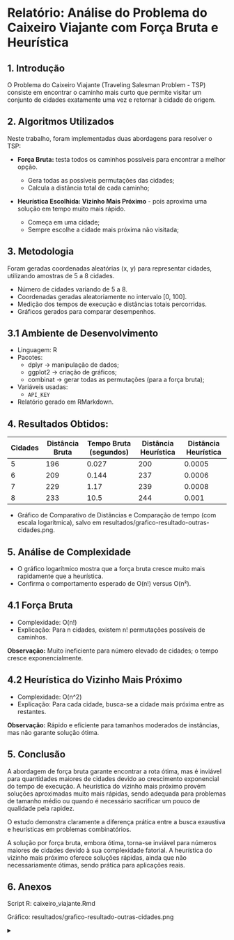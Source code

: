 # Relatório: Análise do Problema do Caixeiro Viajante com Força Bruta e Heurística

## 1. Introdução

O Problema do Caixeiro Viajante (Traveling Salesman Problem - TSP) consiste em encontrar o caminho mais curto que permite visitar um conjunto de cidades exatamente uma vez e retornar à cidade de origem.

## 2. Algoritmos Utilizados

Neste trabalho, foram implementadas duas abordagens para resolver o TSP:

- **Força Bruta:** testa todos os caminhos possíveis para encontrar a melhor opção.
    - Gera todas as possíveis permutações das cidades;
    - Calcula a distância total de cada caminho;

- **Heurística Escolhida: Vizinho Mais Próximo** - pois aproxima uma solução em tempo muito mais rápido.
    - Começa em uma cidade;
    - Sempre escolhe a cidade mais próxima não visitada;

## 3. Metodologia

Foram geradas coordenadas aleatórias (x, y) para representar cidades, utilizando amostras de 5 a 8 cidades.

- Número de cidades variando de 5 a 8.
- Coordenadas geradas aleatoriamente no intervalo [0, 100].
- Medição dos tempos de execução e distâncias totais percorridas.
- Gráficos gerados para comparar desempenhos.

## 3.1 Ambiente de Desenvolvimento

- Linguagem: R
- Pacotes:
    - dplyr → manipulação de dados;
    - ggplot2 → criação de gráficos;
    - combinat → gerar todas as permutações (para a força bruta);
- Variáveis usadas:
    - `API_KEY`
- Relatório gerado em RMarkdown.

## 4. Resultados Obtidos:

| Cidades | Distância Bruta | Tempo Bruta (segundos) | Distância Heurística | Distância Heurística |
| ----------------- | ----------------- | ----------------- | ----------------- | ----------------- | 
| 5 | 196 | 0.027 | 200 | 0.0005 |
| 6 | 209 | 0.144 | 237 | 0.0006 |
| 7 | 229 | 1.17 | 239 | 0.0008 |
| 8 | 233 | 10.5 | 244 | 0.001 |

- Gráfico de Comparativo de Distâncias e Comparação de tempo (com escala logarítmica), salvo em resultados/grafico-resultado-outras-cidades.png.

## 5. Análise de Complexidade

- O gráfico logarítmico mostra que a força bruta cresce muito mais rapidamente que a heurística.
- Confirma o comportamento esperado de O(n!) versus O(n²).

## 4.1 Força Bruta

- Complexidade: O(n!)
- Explicação: Para n cidades, existem n! permutações possíveis de caminhos.

**Observação:** Muito ineficiente para número elevado de cidades; o tempo cresce exponencialmente.

## 4.2 Heurística do Vizinho Mais Próximo

- Complexidade: O(n^2)
- Explicação: Para cada cidade, busca-se a cidade mais próxima entre as restantes.

**Observação:** Rápido e eficiente para tamanhos moderados de instâncias, mas não garante solução ótima.

## 5. Conclusão

A abordagem de força bruta garante encontrar a rota ótima, mas é inviável para quantidades maiores de cidades devido ao crescimento exponencial do tempo de execução. A heurística do vizinho mais próximo provém soluções aproximadas muito mais rápidas, sendo adequada para problemas de tamanho médio ou quando é necessário sacrificar um pouco de qualidade pela rapidez.

O estudo demonstra claramente a diferença prática entre a busca exaustiva e heurísticas em problemas combinatórios.

A solução por força bruta, embora ótima, torna-se inviável para números maiores de cidades devido à sua complexidade fatorial. A heurística do vizinho mais próximo oferece soluções rápidas, ainda que não necessariamente ótimas, sendo prática para aplicações reais.

## 6. Anexos

Script R: caixeiro_viajante.Rmd

Gráfico: resultados/grafico-resultado-outras-cidades.png


<details>

<summary></summary>

### ✍️ Autoria
Projeto desenvolvido para o Mestrado Profissional em Computação Aplicada - UNIVALI<br>
Matéria: ANÁLISE DE ALGORITMOS<br>
Professor:
<br>
 - Rudimar Luiz Scaranto Dazzi
<br>

[@DWan-Dall](https://github.com/DWan-Dall)💜.

</details> 